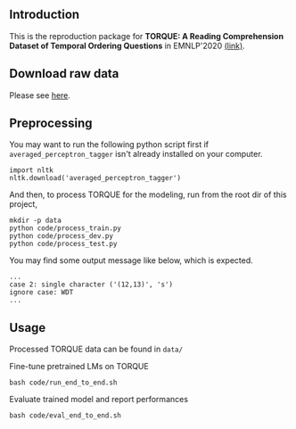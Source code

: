 Introduction
---------
This is the reproduction package for  **TORQUE: A Reading Comprehension Dataset of Temporal Ordering Questions** in EMNLP'2020 [(link)](https://allennlp.org/torque.html).

Download raw data
----------
Please see [here](https://github.com/rujunhan/TORQUE/tree/master/raw).

Preprocessing
----------
You may want to run the following python script first if `averaged_perceptron_tagger` isn't already installed on your computer.
```
import nltk
nltk.download('averaged_perceptron_tagger')
```

And then, to process TORQUE for the modeling, run from the root dir of this project,
```
mkdir -p data
python code/process_train.py
python code/process_dev.py
python code/process_test.py
```

You may find some output message like below, which is expected.
```
...
case 2: single character ('(12,13)', 's')
ignore case: WDT
...
```

Usage
----------
Processed TORQUE data can be found in `data/`

Fine-tune pretrained LMs on TORQUE
```
bash code/run_end_to_end.sh
```

Evaluate trained model and report performances
```
bash code/eval_end_to_end.sh
```


